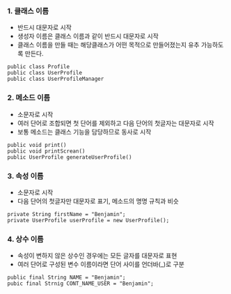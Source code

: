 ### 1. 클래스 이름
 - 반드시 대문자로 시작            
 - 생성자 이름은 클래스 이름과 같이 반드시 대문자로 시작             
 - 클래스 이름을 만들 때는 해당클래스가 어떤 목적으로 만들어졌는지 유추 가능하도록 만든다.             
``` 
public class Profile
public class UserProfile
public class UserProfileManager
```
### 2. 메소드 이름
- 소문자로 시작         
- 여러 단어로 조합되면 첫 단어를 제외하고 다음 단어의 첫글자는 대문자로 시작               
- 보통 메소드는 클래스 기능을 담당하므로 동사로 시작              
```
public void print()
public void printScrean()
public UserProfile generateUserProfile()
```
 
### 3. 속성 이름
- 소문자로 시작                  
- 다음 단어의 첫글자만 대문자로 표기, 메소드의 명명 규칙과 비슷               
```
private String firstName = "Benjamin";
private UserProfile userProfile = new UserProfile();
```

### 4. 상수 이름
- 속성이 변하지 않은 상수인 경우에는 모든 글자를 대문자로 표현              
- 여러 단어로 구성된 변수 이름이라면 단어 사이를 언더바(_)로 구분                 
```
public final String NAME = "Benjamin";
pubic final Strnig CONT_NAME_USER = "Benjamin";
```

